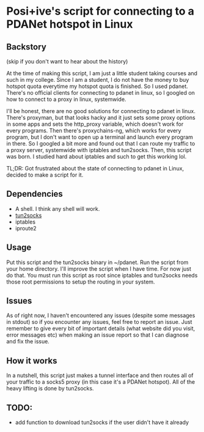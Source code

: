 # Posi+ive's script for connecting to a PDANet hotspot in Linux

## Backstory
(skip if you don't want to hear about the history)

At the time of making this script, I am just a little student taking courses and such in my college. Since I am a student, I do not have the money to buy hotspot quota everytime my hotspot quota is finished. So I used pdanet. There's no official clients for connecting to pdanet in linux, so I googled on how to connect to a proxy in linux, systemwide.

I'll be honest, there are no good solutions for connecting to pdanet in linux. There's proxyman, but that looks hacky and it just sets some proxy options in some apps and sets the http_proxy variable, which doesn't work for every programs. Then there's proxychains-ng, which works for every program, but I don't want to open up a terminal and launch every program in there. So I googled a bit more and found out that I can route my traffic to a proxy server, systemwide with iptables and tun2socks. Then, this script was born. I studied hard about iptables and such to get this working lol.

TL;DR: Got frustrated about the state of connecting to pdanet in Linux, decided to make a script for it.

## Dependencies
- A shell. I think any shell will work.
- [tun2socks](https://github.com/xjasonlyu/tun2socks)
- iptables
- iproute2

## Usage
Put this script and the tun2socks binary in ~/pdanet. Run the script from your home directory. I'll improve the script when I have time. For now just do that.
You must run this script as root since iptables and tun2socks needs those root permissions to setup the routing in your system.
## Issues
As of right now, I haven't encountered any issues (despite some messages in stdout) so if you encounter any issues, feel free to report an issue. Just remember to give every bit of important details (what website did you visit, error messages etc) when making an issue report so that I can diagnose and fix the issue.

## How it works

In a nutshell, this script just makes a tunnel interface and then routes all of your traffic to a socks5 proxy (in this case it's a PDANet hotspot). All of the heavy lifting is done by tun2socks.

## TODO:
- add function to download tun2socks if the user didn't have it already

